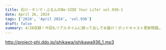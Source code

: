 ```yaml
---
title: 石川・ホンマ・ぶるんのBe-SIDE Your Life! vol.936-1
date: April 26, 2024
tags: ['2024', 'April 2024', 'vol.936']
draft: false
summary: 4/26収録！今回もリアルタイムに録って出しでお届け！ポッドキャスト更新問題…進展が…！？
---
```


http://project-phi.ddo.jp/ishikawa/ishikawa936_1.mp3
